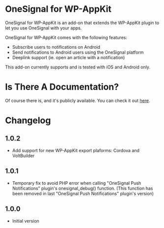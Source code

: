 # OneSignal for WP-AppKit
OneSignal for WP-AppKit is an add-on that extends the WP-AppKit plugin to let you use OneSignal with your apps.

OneSignal for WP-AppKit comes with the following features:
* Subscribe users to notifications on Android
* Send notifications to Android users using the OneSignal platform
* Deeplink support (ie. open an article with a notification)

This add-on currently supports and is tested with iOS and Android only.

# Is There A Documentation?
Of course there is, and it's publicly available. You can check it out [here](https://uncategorized-creations.com/wp-appkit/doc/addons/onesignal/).

# Changelog
## 1.0.2
* Add support for new WP-AppKit export plaforms: Cordova and VoltBuilder

## 1.0.1
* Temporary fix to avoid PHP error when calling "OneSignal Push Notifications" plugin's onesignal_debug() function. (This function has been removed in last "OneSignal Push Notifications" plugin's version)

## 1.0.0
* Initial version
